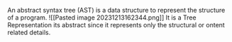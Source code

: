 An abstract syntax tree (AST) is a data structure to represent the structure of a program.
![[Pasted image 20231213162344.png]]
It is a Tree Representation
its abstract since it represents only the structural or ontent related details.
